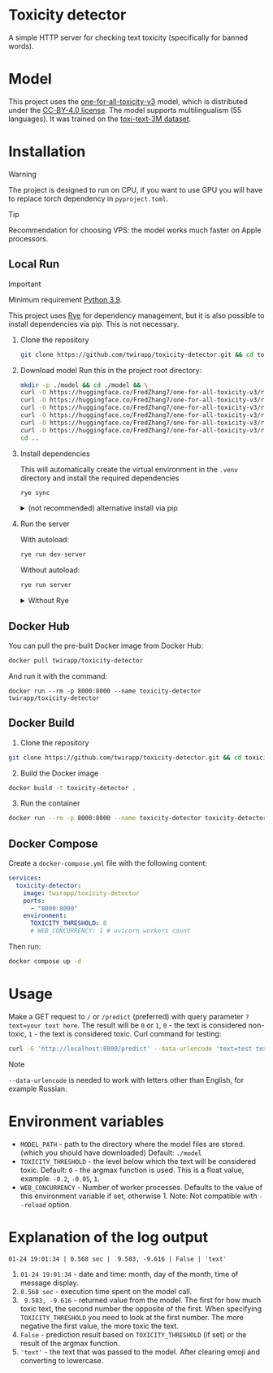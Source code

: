 # Toxicity detector
A simple HTTP server for checking text toxicity (specifically for banned words).

# Model
This project uses the [one-for-all-toxicity-v3](https://huggingface.co/FredZhang7/one-for-all-toxicity-v3) model, which is distributed under the [CC-BY-4.0 license](https://choosealicense.com/licenses/cc-by-4.0).
The model supports multilingualism (55 languages). It was trained on the [toxi-text-3M dataset](https://huggingface.co/datasets/FredZhang7/toxi-text-3M).

# Installation
> [!WARNING]
> The project is designed to run on CPU, if you want to use GPU you will have to replace torch dependency in `pyproject.toml`.

> [!TIP]
> Recommendation for choosing VPS: the model works much faster on Apple processors.

## Local Run
> [!IMPORTANT]
>
> Minimum requirement [Python 3.9](https://www.python.org/downloads).
>
> This project uses [Rye](https://rye.astral.sh) for dependency management, but it is also possible to install dependencies via pip. This is not necessary.

1. Clone the repository

    ```bash
    git clone https://github.com/twirapp/toxicity-detector.git && cd toxicity-detector
    ```
2. Download model
    Run this in the project root directory:
    ```bash
    mkdir -p ./model && cd ./model && \
    curl -O https://huggingface.co/FredZhang7/one-for-all-toxicity-v3/resolve/main/config.json && \
    curl -O https://huggingface.co/FredZhang7/one-for-all-toxicity-v3/resolve/main/pytorch_model.bin && \
    curl -O https://huggingface.co/FredZhang7/one-for-all-toxicity-v3/resolve/main/special_tokens_map.json && \
    curl -O https://huggingface.co/FredZhang7/one-for-all-toxicity-v3/resolve/main/tokenizer.json && \
    curl -O https://huggingface.co/FredZhang7/one-for-all-toxicity-v3/resolve/main/tokenizer_config.json && \
    curl -O https://huggingface.co/FredZhang7/one-for-all-toxicity-v3/resolve/main/vocab.txt && \
    cd ..
    ```
3. Install dependencies

    This will automatically create the virtual environment in the `.venv` directory and install the required dependencies
    ```bash
    rye sync
    ```
    <details>
    <summary>(not recommended) alternative install via pip</summary>
    Create a virtual environment and activate:

    ```bash
    python3 -m venv .venv && source .venv/bin/activate
    ```
    Install only the required dependencies:

    ```bash
    pip3 install --no-deps -r requirements.lock
    ```
    </details>
4. Run the server

    With autoload:
    ```bash
    rye run dev-server
    ```
    Without autoload:
    ```bash
    rye run server
    ```
    <details>
    <summary>Without Rye</summary>

    With autoload:
    ```bash
    uvicorn app.server:app --reload
    ```

    Without autoload:
    ```bash
    uvicorn app.server:app
    ```
    </details>

## Docker Hub
You can pull the pre-built Docker image from Docker Hub:
```bash
docker pull twirapp/toxicity-detector
```

And run it with the command:
```
docker run --rm -p 8000:8000 --name toxicity-detector twirapp/toxicity-detector
```

## Docker Build
1. Clone the repository

  ```bash
  git clone https://github.com/twirapp/toxicity-detector.git && cd toxicity-detector
  ```
2. Build the Docker image

  ```bash
  docker build -t toxicity-detector .
  ```
3. Run the container

  ```bash
  docker run --rm -p 8000:8000 --name toxicity-detector toxicity-detector
  ```

## Docker Compose
Create a `docker-compose.yml` file with the following content:
```yml
services:
  toxicity-detector:
    image: twirapp/toxicity-detector
    ports:
      - "8000:8000"
    environment:
      TOXICITY_THRESHOLD: 0
      # WEB_CONCURRENCY: 1 # uvicorn workers count
```

Then run:
```bash
docker compose up -d
```

# Usage
Make a GET request to `/` or `/predict` (preferred) with query parameter `?text=your text here`.
The result will be `0` or `1`, `0` - the text is considered non-toxic, `1` - the text is considered toxic.
Curl command for testing:
```bash
curl -G 'http://localhost:8000/predict' --data-urlencode 'text=test text'
```
> [!NOTE]
> `--data-urlencode` is needed to work with letters other than English, for example Russian.

# Environment variables
- `MODEL_PATH` - path to the directory where the model files are stored. (which you should have downloaded) Default: `./model`
- `TOXICITY_THRESHOLD` - the level below which the text will be considered toxic. Default: `0` - the argmax function is used. This is a float value, example: `-0.2`, `-0.05`, `1`.
- `WEB_CONCURRENCY` - Number of worker processes. Defaults to the value of this environment variable if set, otherwise 1. Note: Not compatible with `--reload` option.

# Explanation of the log output
`01-24 19:01:34 | 0.568 sec |  9.583, -9.616 | False | 'text'`
1. `01-24 19:01:34` - date and time: month, day of the month, time of message display.
2. `0.568 sec` - execution time spent on the model call.
3. ` 9.583, -9.616` - returned value from the model. The first for how much toxic text, the second number the opposite of the first. When specifying `TOXICITY_THRESHOLD` you need to look at the first number. The more negative the first value, the more toxic the text.
4. `False` - prediction result based on `TOXICITY_THRESHOLD` (if set) or the result of the argmax function.
5. `'text'` - the text that was passed to the model. After clearing emoji and converting to lowercase.
